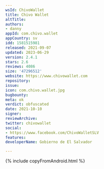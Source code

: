 ```yaml
---
wsId: ChivoWallet
title: Chivo Wallet
altTitle: 
authors:
- danny
appId: com.chivo.wallet
appCountry: sv
idd: 1581515981
released: 2021-09-07
updated: 2023-06-29
version: 2.4.1
stars: 2.6
reviews: 4086
size: '47296512'
website: https://www.chivowallet.com
repository: 
issue: 
icon: com.chivo.wallet.jpg
bugbounty: 
meta: ok
verdict: obfuscated
date: 2021-10-10
signer: 
reviewArchive: 
twitter: chivowallet
social:
- https://www.facebook.com/ChivoWalletSLV
features: 
developerName: Gobierno de El Salvador

---
```


{% include copyFromAndroid.html %}
